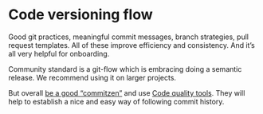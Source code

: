 # Code versioning flow

Good git practices, meaningful commit messages, branch strategies, pull request templates. All of these improve efficiency and consistency. And it’s all very helpful for onboarding.

Community standard is a git-flow which is embracing doing a semantic release. We recommend using it on larger projects.

But overall [be a good “commitzen”](code-quality-tools.md#commitlint) and use [Code quality tools](code-quality-tools.md). They will help to establish a nice and easy way of following commit history.

